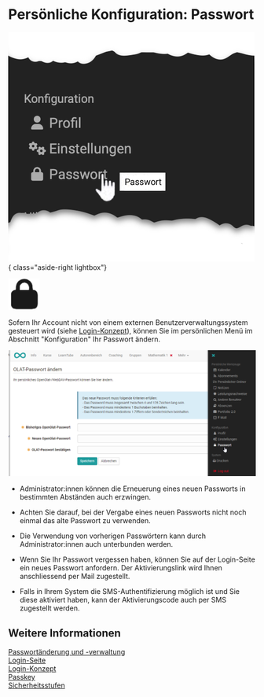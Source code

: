 # Persönliche Konfiguration: Passwort

![pers_menu_password_v1_de.png](assets/pers_menu_password_v1_de.png){ class="aside-right lightbox"}

![icon_password.png](assets/icon_password.png)

Sofern Ihr Account nicht von einem externen Benutzerverwaltungssystem
gesteuert wird (siehe [Login-Konzept](../login_registration/Login_Concept.de.md)), können Sie im persönlichen Menü im Abschnitt "Konfiguration" Ihr Passwort ändern. 

![](assets/password_change_v1_de.png)


*  Administrator:innen können die Erneuerung eines neuen Passworts in bestimmten Abständen auch erzwingen. 

* Achten Sie darauf, bei der Vergabe eines neuen Passworts nicht noch einmal das alte Passwort zu verwenden. 

* Die Verwendung von vorherigen Passwörtern kann durch Administrator:innen auch unterbunden werden.

* Wenn Sie Ihr Passwort vergessen haben, können Sie auf der Login-Seite ein neues Passwort anfordern. Der Aktivierungslink wird Ihnen anschliessend per Mail zugestellt. 

* Falls in Ihrem System die SMS-Authentifizierung möglich ist und Sie diese aktiviert haben, kann der Aktivierungscode auch per SMS zugestellt werden.



## Weitere Informationen

[Passwortänderung und -verwaltung](../login_registration/Password.de.md)<br>
[Login-Seite](../login_registration/Login_Page.de.md)<br>
[Login-Konzept](../login_registration/Login_Concept.de.md)<br>
[Passkey](../login_registration/Passkey.de.md)<br>
[Sicherheitsstufen](../login_registration/Security_levels.de.md)<br>


